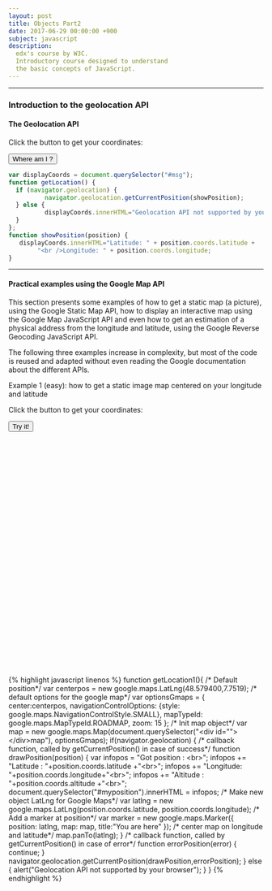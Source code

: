 ```yaml
---
layout: post
title: Objects Part2
date: 2017-06-29 00:00:00 +900
subject: javascript
description:
  edx's course by W3C.
  Introductory course designed to understand 
  the basic concepts of JavaScript.  
---
```


-------

### Introduction to the geolocation API
#### The Geolocation API
<p id="msg">Click the button to get your coordinates:</p>
<button id="whereAmI" class="btn" onclick="getLocation()">Where am I ?</button>

``` javascript 
var displayCoords = document.querySelector("#msg");
function getLocation() {
  if (navigator.geolocation) {
          navigator.geolocation.getCurrentPosition(showPosition);
  } else {
          displayCoords.innerHTML="Geolocation API not supported by your browser.";
  }
};
function showPosition(position) {
   displayCoords.innerHTML="Latitude: " + position.coords.latitude +
        "<br />Longitude: " + position.coords.longitude;
}
```

-----------

#### Practical examples using the Google Map API
This section presents some examples of how to get a static map (a picture), using the Google Static Map API, how to display an interactive map using the Google Map JavaScript API and even how to get an estimation of a physical address from the longitude and latitude, using the Google Reverse Geocoding JavaScript API.

The following three examples increase in complexity, but most of the code is reused and adapted without even reading the Google documentation about the different APIs.

Example 1 (easy):  how to get a static image map centered on your longitude and latitude
<p id="msg">Click the button to get your coordinates:</p>
<button class="btn" onclick="getLocation1()">Try it!</button>

<!-- for position display -->
<div id="myposition"></div>
<!-- for gmap display -->
<div id="map" style="width:640px;height:480px"></div>
<!-- get gmap API -->
<script async defer src="https://maps.googleapis.com/maps/api/js?key=AIzaSyAQUYdaSoNGMyevLHGAf7Zqq0qe7L9zcjc&callback=initMap"
  type="text/javascript">
</script>
{% highlight javascript linenos %}
function getLocation1(){
    /* Default position*/
    var centerpos = new google.maps.LatLng(48.579400,7.7519);
    /* default options for the google map*/
    var optionsGmaps = {
        center:centerpos,
        navigationControlOptions: {style: google.maps.NavigationControlStyle.SMALL},
        mapTypeId: google.maps.MapTypeId.ROADMAP,
        zoom: 15
    };
    /* Init map object*/
    var map = new google.maps.Map(document.querySelector("&lt;div id="">&lt;/div>map"), optionsGmaps);
    if(navigator.geolocation) {
        /* callback function, called by getCurrentPosition() in case of success*/
        function drawPosition(position) {
            var infopos = "Got position : &lt;br>";
            infopos += "Latitude : "+position.coords.latitude +"&lt;br>";
            infopos += "Longitude: "+position.coords.longitude+"&lt;br>";
            infopos += "Altitude : "+position.coords.altitude +"&lt;br>";
            document.querySelector("#myposition").innerHTML = infopos;
            /* Make new object LatLng for Google Maps*/
            var latlng = new google.maps.LatLng(position.coords.latitude,
                                            position.coords.longitude);
            /* Add a marker at position*/
            var marker = new google.maps.Marker({
                position: latlng,
                map: map,
                title:"You are here"
            });
            /* center map on longitude and latitude*/
            map.panTo(latlng);
        }
        /* callback function, called by getCurrentPosition() in case of error*/
        function errorPosition(error) {
              continue;
        }
        navigator.geolocation.getCurrentPosition(drawPosition,errorPosition);
    } else {
        alert("Geolocation API not supported by your browser");
    }   
}
{% endhighlight %}

<script>
var displayCoords = document.querySelector("#msg");
function getLocation() {
  if (navigator.geolocation) {
          navigator.geolocation.getCurrentPosition(showPosition);
  } else {
          displayCoords.innerHTML="Geolocation API not supported by your browser.";
  }
};
function showPosition(position) {
   displayCoords.innerHTML="Latitude: " + position.coords.latitude +
        "<br />Longitude: " + position.coords.longitude;
}

function getLocation1(){
    /* Default position*/
    var centerpos = new google.maps.LatLng(48.579400,7.7519);
    /* default options for the google map*/
    var optionsGmaps = {
        center:centerpos,
        navigationControlOptions: {style: google.maps.NavigationControlStyle.SMALL},
        mapTypeId: google.maps.MapTypeId.ROADMAP,
        zoom: 15
    };
    /* Init map object*/
    var map = new google.maps.Map(document.querySelector("#map"), optionsGmaps);
    if(navigator.geolocation) {
        /* callback function, called by getCurrentPosition() in case of success*/
        function drawPosition(position) {
            var infopos = "Got position : <br>";
            infopos += "Latitude : "+position.coords.latitude +"<br>";
            infopos += "Longitude: "+position.coords.longitude+"<br>";
            infopos += "Altitude : "+position.coords.altitude +"<br>";
            document.querySelector("#myposition").innerHTML = infopos;
            /* Make new object LatLng for Google Maps*/
            var latlng = new google.maps.LatLng(position.coords.latitude,
                                            position.coords.longitude);
            /* Add a marker at position*/
            var marker = new google.maps.Marker({
                position: latlng,
                map: map,
                title:"You are here"
            });
            /* center map on longitude and latitude*/
            map.panTo(latlng);
        }
        /* callback function, called by getCurrentPosition() in case of error*/
        function errorPosition(error) {
              continue;
        }
        navigator.geolocation.getCurrentPosition(drawPosition,errorPosition);
    } else {
        alert("Geolocation API not supported by your browser");
    }   
}
</script>